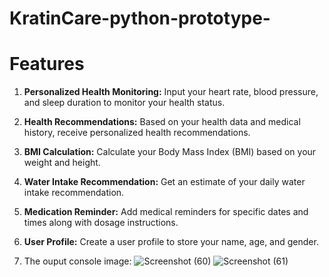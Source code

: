 # KratinCare-python-prototype-

# Features

1. **Personalized Health Monitoring:** Input your heart rate, blood pressure, and sleep duration to monitor your health status.

2. **Health Recommendations:** Based on your health data and medical history, receive personalized health recommendations.

3. **BMI Calculation:** Calculate your Body Mass Index (BMI) based on your weight and height.

4. **Water Intake Recommendation:** Get an estimate of your daily water intake recommendation.

5. **Medication Reminder:** Add medical reminders for specific dates and times along with dosage instructions.

6. **User Profile:** Create a user profile to store your name, age, and gender.

7. The ouput console image:
   ![Screenshot (60)](https://github.com/venkatachaitanya2002/KratinCare-python-prototype-/assets/138963964/9dc3046b-11aa-411e-95f4-3fddd66f2aa0)
![Screenshot (61)](https://github.com/venkatachaitanya2002/KratinCare-python-prototype-/assets/138963964/1d7acdc5-2be6-4839-844e-bb54683e89f0)
